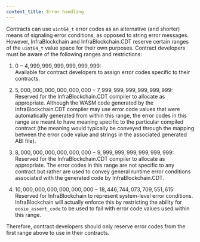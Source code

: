 ```yaml
---
content_title: Error handling
---
```


Contracts can use `uint64_t` error codes as an alternative (and shorter) means of signaling error conditions, as opposed to string error messages. However, InfraBlockchain and InfraBlockchain.CDT reserve certain ranges of the `uint64_t` value space for their own purposes. Contract developers must be aware of the following ranges and restrictions:

1. $0 - 4,999,999,999,999,999,999$:  
Available for contract developers to assign error codes specific to their contracts.

2. $5,000,000,000,000,000,000 - 7,999,999,999,999,999,999$:  
Reserved for the InfraBlockchain.CDT compiler to allocate as appropriate. Although the WASM code generated by the InfraBlockchain.CDT compiler may use error code values that were automatically generated from within this range, the error codes in this range are meant to have meaning specific to the particular compiled contract (the meaning would typically be conveyed through the mapping between the error code value and strings in the associated generated ABI file).

3. $8,000,000,000,000,000,000 - 9,999,999,999,999,999,999$:  
Reserved for the InfraBlockchain.CDT compiler to allocate as appropriate. The error codes in this range are not specific to any contract but rather are used to convey general runtime error conditions associated with the generated code by InfraBlockchain.CDT.

4. $10,000,000,000,000,000,000 - 18,446,744,073,709,551,615$:  
Reserved for InfraBlockchain to represent system-level error conditions. InfraBlockchain will actually enforce this by restricting the ability for `eosio_assert_code` to be used to fail with error code values used within this range.

Therefore, contract developers should only reserve error codes from the first range above to use in their contracts.
